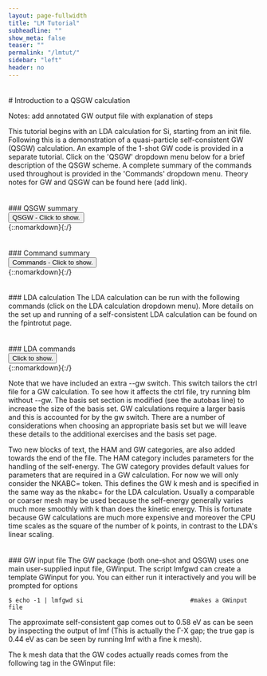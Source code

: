 ```yaml
---
layout: page-fullwidth
title: "LM Tutorial"
subheadline: ""
show_meta: false
teaser: ""
permalink: "/lmtut/"
sidebar: "left"
header: no
---
```

<hr style="height:5pt; visibility:hidden;" />
# Introduction to a QSGW calculation

Notes: add annotated GW output file with explanation of steps

This tutorial begins with an LDA calculation for Si, starting from an init file. Following this is a demonstration of a quasi-particle self-consistent GW (QSGW) calculation. An example of the 1-shot GW code is provided in a separate tutorial. Click on the 'QSGW' dropdown menu below for a brief description of the QSGW scheme. A complete summary of the commands used throughout is provided in the 'Commands' dropdown menu. Theory notes for GW and QSGW can be found here (add link).  

<hr style="height:5pt; visibility:hidden;" />
### QSGW summary
<div onclick="elm = document.getElementById('foobar'); if(elm.style.display == 'none') elm.style.display = 'block'; else elm.style.display = 'none';"><button type="button" class="button tiny radius">QSGW - Click to show.</button></div>
{::nomarkdown}<div style="display:none;margin:0px 25px 0px 25px;"id="foobar">{:/}

In this code, each iteration of a QSGW calculation has two distinct parts. It begins with a self-consistent DFT calculation to calculate eigenfunctions and eigenvalues. These are then used in the second part, the GW calculation, that constructs a self-energy. 

The QSGW calculation takes as input the self-consistent DFT eigenfunctions and eigenvalues (usually LDA) and these are used to construct a self-energy. In the next iteration, the self-energy replaces the DFT exchnage-correlation functional in the hamiltonian and a self-consistent DFT calculation is carried out to obtain the new eigenfunctions and eigenvalues. These are then used to construct a new self-energy. This process is repeated until the change in the root mean square between the old and the new self-energy is below a certain tolerance. The final self-energy is an effective exchange-correlation functional, tailored to the system, that can be conveninetly used within the standard DFT formalism to calculate properties such as the band structure.  

{::nomarkdown}</div>{:/}

<hr style="height:5pt; visibility:hidden;" />
### Command summary
<div onclick="elm = document.getElementById('foobar'); if(elm.style.display == 'none') elm.style.display = 'block'; else elm.style.display = 'none';"><button type="button" class="button tiny radius">Commands - Click to show.</button></div>
{::nomarkdown}<div style="display:none;margin:0px 25px 0px 25px;"id="foobar">{:/}

    $ mkdir si; cd si; cp path/init.si .     #create working directory, move into it and copy file     
    $ blm init.si --express                  #use blm tool to create actrl and site files
    $ cp actrl.si ctrl.si                    #copy actrl to recognised ctrl prefix
    $ lmfa ctrl.si                           #use lmfa to make basp file, atm file and to get gmax
    $ cp basp0.si basp.si                    #copy basp0 to recognised basp prefix   
    $ vi ctrl.si                             #set iterations number nit, k mesh nkabc and gmax
    $ lmf ctrl.si > out.lmfsc                #make self-consistent

{::nomarkdown}</div>{:/}



<hr style="height:5pt; visibility:hidden;" />
### LDA calculation
The LDA calculation can be run with the following commands (click on the LDA calculation dropdown menu). More details on the set up and running of a self-consistent LDA calculation can be found on the fpintrotut page. 

<hr style="height:5pt; visibility:hidden;" />
### LDA commands     
<div onclick="elm = document.getElementById('foobar'); if(elm.style.display == 'none') elm.style.display = 'block'; else elm.style.display = 'none';"><button type="button" class="button tiny radius">Click to show.</button></div>
{::nomarkdown}<div style="display:none;margin:0px 25px 0px 25px;"id="foobar">{:/}

    $ cp path/init.si .                                    #copy init file to working directory
    $ blm init.si --express --gmax=5 --nk=4 --nit=20 --gw  #use blm tool to create actrl and site files
    $ cp actrl.si ctrl.si                                  #copy actrl to recognised ctrl prefix
    $ lmfa ctrl.si; cp basp0.si basp.si                    #run lmfa and copy basp file
    $ lmf ctrl.si > out.lmfsc                              #make self-consistent
    $ lmf si --band:fn=syml                                #plot LDA band structure

{::nomarkdown}</div>{:/}

Note that we have included an extra --gw switch. This switch tailors the ctrl file for a GW calculation. To see how it affects the ctrl file, try running blm without --gw. The basis set section is modified (see the autobas line) to increase the size of the basis set. GW calculations require a larger basis and this is accounted for by the gw switch. There are a number of considerations when choosing an appropriate basis set but we will leave these details to the additional exercises and the basis set page. 

Two new blocks of text, the HAM and GW categories, are also added towards the end of the file. The HAM category includes parameters for the handling of the self-energy. The GW category provides default values for parameters that are required in a GW calculation. For now we will only consider the NKABC= token. This defines the GW k mesh and is specified in the same way as the nkabc= for the LDA calculation. Usually a comparable or coarser mesh may be used because the self-energy generally varies much more smoothly with k than does the kinetic energy. This is fortunate because GW calculations are much more expensive and moreover the CPU time scales as the square of the number of k points, in contrast to the LDA's linear scaling.

<hr style="height:5pt; visibility:hidden;" />
### GW input file
The GW package (both one-shot and QSGW) uses one main user-supplied input file, GWinput. The script lmfgwd can create a template GWinput for you. You can either run it interactively and you will be prompted for options 

    $ echo -1 | lmfgwd si                              #makes a GWinput file


The approximate self-consistent gap comes out to 0.58 eV as can be seen by inspecting the output of lmf (This is actually the Γ-X gap; the true gap is 0.44 eV as can be seen by running lmf with a fine k mesh). 

The k mesh data that the GW codes actually reads comes from the following tag in the GWinput file: 



